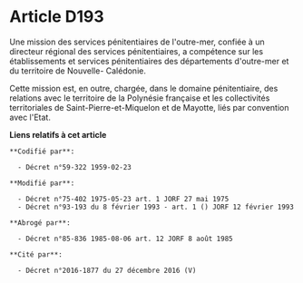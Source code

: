 # Article D193

Une mission des services pénitentiaires de l'outre-mer, confiée à un directeur régional des services pénitentiaires, a
compétence sur les établissements et services pénitentiaires des départements d'outre-mer et du territoire de Nouvelle-
Calédonie.

Cette mission est, en outre, chargée, dans le domaine pénitentiaire, des relations avec le territoire de la Polynésie
française et les collectivités territoriales de Saint-Pierre-et-Miquelon et de Mayotte, liés par convention avec l'Etat.

**Liens relatifs à cet article**

	**Codifié par**:

	  - Décret n°59-322 1959-02-23

	**Modifié par**:

	  - Décret n°75-402 1975-05-23 art. 1 JORF 27 mai 1975
	  - Décret n°93-193 du 8 février 1993 - art. 1 () JORF 12 février 1993

	**Abrogé par**:

	  - Décret n°85-836 1985-08-06 art. 12 JORF 8 août 1985

	**Cité par**:

	  - Décret n°2016-1877 du 27 décembre 2016 (V)
